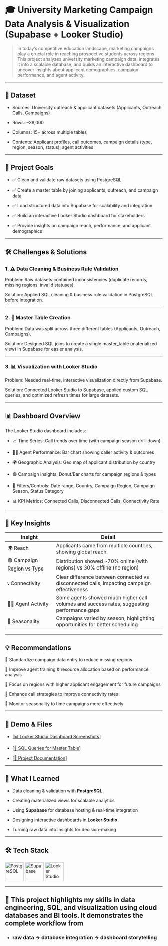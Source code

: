 # 🎓 University Marketing Campaign Data Analysis & Visualization (Supabase + Looker Studio)

> In today’s competitive education landscape, marketing campaigns play a crucial role in reaching prospective students across regions. This project analyzes university marketing campaign data, integrates it into a scalable database, and builds an interactive dashboard to uncover insights about applicant demographics, campaign performance, and agent activity.

---

## 📂 Dataset

- Sources: University outreach & applicant datasets (Applicants, Outreach Calls, Campaigns)

- Rows: ~38,000

- Columns: 15+ across multiple tables

- Contents: Applicant profiles, call outcomes, campaign details (type, region, season, status), agent activities

---

## 🎯 Project Goals

- ✅ Clean and validate raw datasets using PostgreSQL

- ✅ Create a master table by joining applicants, outreach, and campaign data

- ✅ Load structured data into Supabase for scalability and integration

- ✅ Build an interactive Looker Studio dashboard for stakeholders

- ✅ Provide insights on campaign reach, performance, and applicant demographics

---
  
## 🛠️ Challenges & Solutions
### 1. ⚠️ Data Cleaning & Business Rule Validation

Problem: Raw datasets contained inconsistencies (duplicate records, missing regions, invalid statuses).

Solution: Applied SQL cleaning & business rule validation in PostgreSQL before integration.

---


### 2. 🔄 Master Table Creation

Problem: Data was split across three different tables (Applicants, Outreach, Campaigns).

Solution: Designed SQL joins to create a single master_table (materialized view) in Supabase for easier analysis.

---

### 3. 📊 Visualization with Looker Studio

Problem: Needed real-time, interactive visualization directly from Supabase.

Solution: Connected Looker Studio to Supabase, applied custom SQL queries, and optimized refresh times for large datasets.

---

## 📊 Dashboard Overview

The Looker Studio dashboard includes:

- 📈 Time Series: Call trends over time (with campaign season drill-down)

- 🧑‍💼 Agent Performance: Bar chart showing caller activity & outcomes

- 🌍 Geographic Analysis: Geo map of applicant distribution by country

- 🟢 Campaign Insights: Donut/Bar charts for campaign regions & types

- 📌 Filters/Controls: Date range, Country, Campaign Region, Campaign Season, Status Category

- 📊 KPI Metrics: Connected Calls, Disconnected Calls, Connectivity Rate

---

## 🌟 Key Insights

| Insight                    | Detail                                                                                     |
| -------------------------- | ------------------------------------------------------------------------------------------ |
| 🌍 Reach                   | Applicants came from multiple countries, showing global reach                              |
| 🟢 Campaign Region vs Type | Distribution showed ~70% online (with regions) vs 30% offline (no region)                  |
| 📞 Connectivity            | Clear difference between connected vs disconnected calls, impacting campaign effectiveness |
| 🧑‍💼 Agent Activity       | Some agents showed much higher call volumes and success rates, suggesting performance gaps |
| 📅 Seasonality             | Campaigns varied by season, highlighting opportunities for better scheduling               |

---

## 💡 Recommendations

📌 Standardize campaign data entry to reduce missing regions

📌 Improve agent training & resource allocation based on performance analysis

📌 Focus on regions with higher applicant engagement for future campaigns

📌 Enhance call strategies to improve connectivity rates

📌 Monitor seasonality to time campaigns more effectively

---

## 🔗 Demo & Files

- <a href="https://github.com/Mahirtayeb1/University-Marketing-Campaign-Data-Analysis-Visualization/blob/main/Dashboard/University%20Marketing%20Campaign%20Data%20Visualization%20Dashboard.pdf"> [📊 Looker Studio Dashboard Screenshots]</a>

- <a href="https://github.com/Mahirtayeb1/University-Marketing-Campaign-Data-Analysis-Visualization/blob/main/SQL_queries/Data%20Preprocessing_EDA/Master%20table.sql"> [📄 SQL Queries for Master Table]</a>

- <a href="https://github.com/Mahirtayeb1/University-Marketing-Campaign-Data-Analysis-Visualization/blob/main/Project%20Report/University%20Marketing%20Campaign%20Data%20Analysis%20and%20Visualization%20Report.pdf"> [📂 Project Documentation]</a>

---

## 🧠 What I Learned

- Data cleaning & validation with **PostgreSQL**

- Creating materialized views for scalable analytics

- Using **Supabase** for database hosting & real-time integration

- Designing interactive dashboards in **Looker Studio**

- Turning raw data into insights for decision-making

---

## 🛠️ Tech Stack

<img src="https://cdn.jsdelivr.net/gh/devicons/devicon/icons/postgresql/postgresql-original.svg" alt="PostgreSQL" width="60" height="60"/>

<img src="https://avatars.githubusercontent.com/u/54469796?s=200&v=4" alt="Supabase" width="60" height="60"/>

<img src="https://upload.wikimedia.org/wikipedia/commons/thumb/e/e8/Google_Data_Studio_logo.png/240px-Google_Data_Studio_logo.png" alt="Looker Studio" width="60" height="60"/>

---

## 💼 This project highlights my skills in data engineering, SQL, and visualization using cloud databases and BI tools. It demonstrates the complete workflow from 
- ### raw data → database integration → dashboard storytelling
